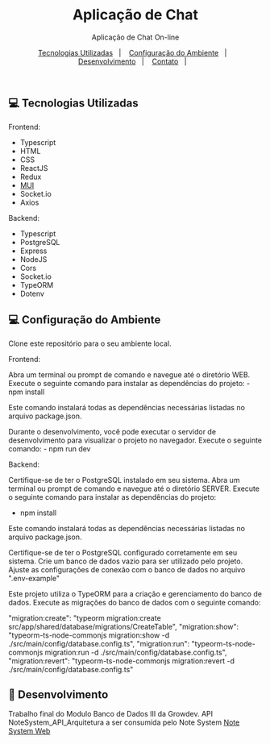<h1 align="center"> Aplicação de Chat </h1>

<p align="center">
Aplicação de Chat On-line
</p>

<p align="center">
  <a href="#-tecnologia">Tecnologias Utilizadas</a>&nbsp;&nbsp;&nbsp;|&nbsp;&nbsp;&nbsp;
  <a href="#-configuracao">Configuração do Ambiente</a>&nbsp;&nbsp;&nbsp;|&nbsp;&nbsp;&nbsp;
  <a href="#-desenvolvimento">Desenvolvimento</a>&nbsp;&nbsp;&nbsp;|&nbsp;&nbsp;&nbsp;
  <a href="#-contato">Contato</a>&nbsp;&nbsp;&nbsp;|&nbsp;&nbsp;&nbsp;
</p>

<br>

## 💻 Tecnologias Utilizadas

Frontend:

- Typescript
- HTML
- CSS
- ReactJS
- Redux
- [MUI](https://mui.com/pt/material-ui/getting-started/overview/)
- Socket.io
- Axios

Backend:

- Typescript
- PostgreSQL
- Express
- NodeJS
- Cors
- Socket.io
- TypeORM
- Dotenv

## 💻 Configuração do Ambiente

Clone este repositório para o seu ambiente local.

Frontend:

Abra um terminal ou prompt de comando e navegue até o diretório WEB.
Execute o seguinte comando para instalar as dependências do projeto: - npm install

Este comando instalará todas as dependências necessárias listadas no arquivo package.json.

Durante o desenvolvimento, você pode executar o servidor de desenvolvimento para visualizar o projeto no navegador. Execute o seguinte comando: - npm run dev

Backend:

Certifique-se de ter o PostgreSQL instalado em seu sistema.
Abra um terminal ou prompt de comando e navegue até o diretório SERVER.
Execute o seguinte comando para instalar as dependências do projeto:

- npm install

Este comando instalará todas as dependências necessárias listadas no arquivo package.json.

Certifique-se de ter o PostgreSQL configurado corretamente em seu sistema. Crie um banco de dados vazio para ser utilizado pelo projeto. Ajuste as configurações de conexão com o banco de dados no arquivo ".env-example"

Este projeto utiliza o TypeORM para a criação e gerenciamento do banco de dados. Execute as migrações do banco de dados com o seguinte comando:

"migration:create": "typeorm migration:create src/app/shared/database/migrations/CreateTable",
"migration:show": "typeorm-ts-node-commonjs migration:show -d ./src/main/config/database.config.ts",
"migration:run": "typeorm-ts-node-commonjs migration:run -d ./src/main/config/database.config.ts",
"migration:revert": "typeorm-ts-node-commonjs migration:revert -d ./src/main/config/database.config.ts"

## 📓 Desenvolvimento

Trabalho final do Modulo Banco de Dados III da Growdev. API NoteSystem_API_Arquitetura a ser consumida pelo Note System [Note System Web](https://github.com/Andreloren/Note_System_Web)
